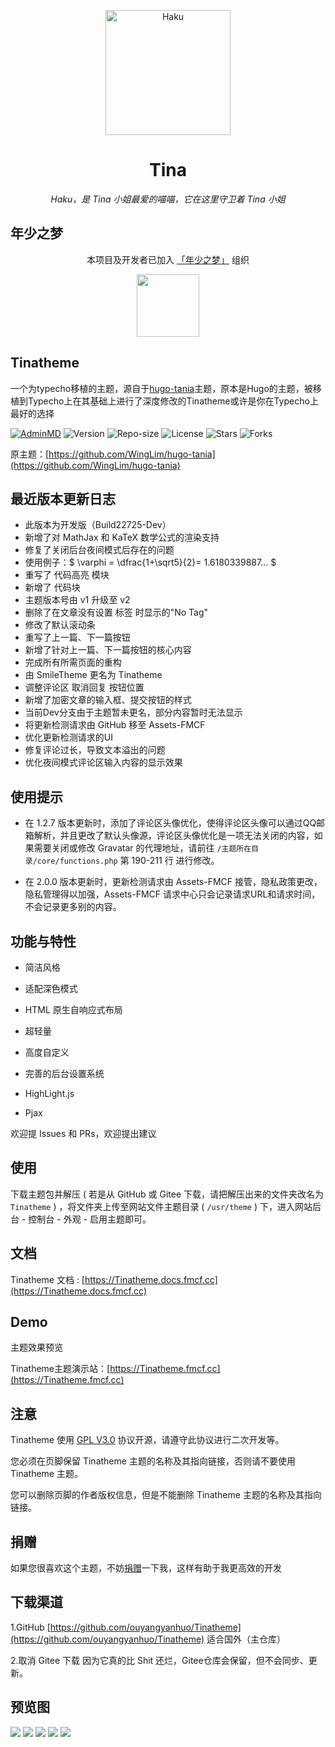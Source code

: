 <p align="center">
    <img src="https://tva4.sinaimg.cn/large/008aATBzgy1h4k9e3x97nj30qe0qetd8.jpg" width="200" height="200" alt="Haku">
</p>

<div align="center">

# Tina

_Haku，是 Tina 小姐最爱的喵喵，它在这里守卫着 Tina 小姐_

</div>

## 年少之梦

<div align="center">

本项目及开发者已加入 [「年少之梦」](https://www.teendreams.cn) 组织

<a href="https://www.teendreams.cn/" target="_blank" ><img width="100px" height="100px" src="https://s2.loli.net/2022/07/21/MmO4cGWazgjrlTd.png"></a>
</div>

## Tinatheme

一个为typecho移植的主题，源自于[hugo-tania](https://github.com/WingLim/hugo-tania)主题，原本是Hugo的主题，被移植到Typecho上在其基础上进行了深度修改的Tinatheme或许是你在Typecho上最好的选择

[![AdminMD](https://img.shields.io/badge/Magneto-Tinatheme-brightgreen?style=for-the-badge)](https://fmcf.cc/technology/523/)
![Version](https://img.shields.io/badge/Version-2.0.0-critical?style=for-the-badge)
![Repo-size](https://img.shields.io/github/languages/code-size/ouyangyanhuo/Tinatheme?style=for-the-badge)
![License](https://img.shields.io/github/license/ouyangyanhuo/Tinatheme?style=for-the-badge)
![Stars](https://img.shields.io/github/stars/ouyangyanhuo/Tinatheme?style=for-the-badge)
![Forks](https://img.shields.io/github/forks/ouyangyanhuo/Tinatheme?style=for-the-badge&k)

原主题：[https://github.com/WingLim/hugo-tania](https://github.com/WingLim/hugo-tania)

## 最近版本更新日志

- 此版本为开发版（Build22725-Dev）
- 新增了对 MathJax 和 KaTeX 数学公式的渲染支持
- 修复了关闭后台夜间模式后存在的问题
- 使用例子：$ \varphi = \dfrac{1+\sqrt5}{2}= 1.6180339887… $
- 重写了 代码高亮 模块
- 新增了 代码块
- 主题版本号由 v1 升级至 v2
- 删除了在文章没有设置 标签 时显示的"No Tag"
- 修改了默认滚动条
- 重写了上一篇、下一篇按钮
- 新增了针对上一篇、下一篇按钮的核心内容
- 完成所有所需页面的重构
- 由 SmileTheme 更名为 Tinatheme
- 调整评论区 取消回复 按钮位置
- 新增了加密文章的输入框、提交按钮的样式
- 当前Dev分支由于主题暂未更名，部分内容暂时无法显示
- 将更新检测请求由 GitHub 移至 Assets-FMCF
- 优化更新检测请求的UI
- 修复评论过长，导致文本溢出的问题
- 优化夜间模式评论区输入内容的显示效果

## 使用提示

- 在 1.2.7 版本更新时，添加了评论区头像优化，使得评论区头像可以通过QQ邮箱解析，并且更改了默认头像源，评论区头像优化是一项无法关闭的内容，如果需要关闭或修改 Gravatar 的代理地址，请前往 `/主题所在目录/core/functions.php` 第 190-211 行 进行修改。

- 在 2.0.0 版本更新时，更新检测请求由 Assets-FMCF 接管，隐私政策更改，隐私管理得以加强，Assets-FMCF 请求中心只会记录请求URL和请求时间，不会记录更多别的内容。

## 功能与特性

- 简洁风格

- 适配深色模式

- HTML 原生自响应式布局

- 超轻量

- 高度自定义

- 完善的后台设置系统

- HighLight.js

- Pjax

欢迎提 Issues 和 PRs，欢迎提出建议

## 使用
下载主题包并解压 ( 若是从 GitHub 或 Gitee 下载，请把解压出来的文件夹改名为 `Tinatheme` ) ，将文件夹上传至网站文件主题目录 ( `/usr/theme` ) 下，进入网站后台 - 控制台 - 外观 - 启用主题即可。

## 文档

Tinatheme 文档 : [https://Tinatheme.docs.fmcf.cc](https://Tinatheme.docs.fmcf.cc)

## Demo

主题效果预览

Tinatheme主题演示站：[https://Tinatheme.fmcf.cc](https://Tinatheme.fmcf.cc)

## 注意

Tinatheme 使用 [GPL V3.0](https://github.com/ouyangyanhuo/Tinatheme/blob/main/LICENSE) 协议开源，请遵守此协议进行二次开发等。

您必须在页脚保留 Tinatheme 主题的名称及其指向链接，否则请不要使用 Tinatheme 主题。

您可以删除页脚的作者版权信息，但是不能删除 Tinatheme 主题的名称及其指向链接。

## 捐赠

如果您很喜欢这个主题，不妨[捐赠](https://www.verypoor.cn)一下我，这样有助于我更高效的开发

## 下载渠道

1.GitHub [https://github.com/ouyangyanhuo/Tinatheme](https://github.com/ouyangyanhuo/Tinatheme)  适合国外（主仓库）

2.取消 Gitee 下载 因为它真的比 Shit 还烂，Gitee仓库会保留，但不会同步、更新。

## 预览图
![](https://i.loli.net/2021/08/16/nmvW5uVKHChafsd.png)
![](https://i.loli.net/2021/08/16/sARYjilgO9MF2H1.png)
![](https://i.loli.net/2021/08/16/rcXL5KjbueZ6zQp.png)
![](https://i.loli.net/2021/08/16/wLxGjiPm6pZoyBt.png)
![](https://i.loli.net/2021/08/16/Cq1Dymtsur4eTAV.png)